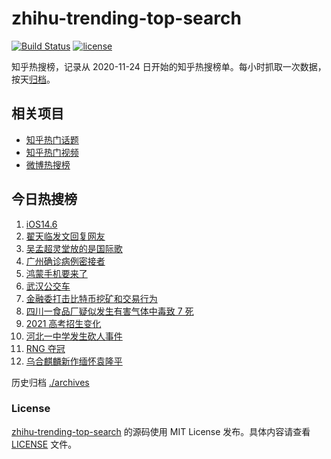 # zhihu-trending-top-search

[![Build Status](https://github.com/justjavac/zhihu-trending-top-search/workflows/ci/badge.svg?branch=main)](https://github.com/justjavac/zhihu-trending-top-search/actions)
[![license](https://img.shields.io/github/license/justjavac/zhihu-trending-top-search)](https://github.com/justjavac/zhihu-trending-top-search/blob/main/LICENSE)

知乎热搜榜，记录从 2020-11-24 日开始的知乎热搜榜单。每小时抓取一次数据，按天[归档](./archives)。

## 相关项目

- [知乎热门话题](https://github.com/justjavac/zhihu-trending-hot-questions)
- [知乎热门视频](https://github.com/justjavac/zhihu-trending-hot-video)
- [微博热搜榜](https://github.com/justjavac/weibo-trending-hot-search)

## 今日热搜榜

<!-- BEGIN -->
<!-- 最后更新时间 Wed May 26 2021 14:27:11 GMT+0800 (China Standard Time) -->

1. [iOS14.6](https://www.zhihu.com/search?q=ios14.6)
2. [翟天临发文回复网友](https://www.zhihu.com/search?q=翟天临)
3. [吴孟超灵堂放的是国际歌](https://www.zhihu.com/search?q=吴孟超)
4. [广州确诊病例密接者](https://www.zhihu.com/search?q=广州疫情)
5. [鸿蒙手机要来了](https://www.zhihu.com/search?q=华为鸿蒙)
6. [武汉公交车](https://www.zhihu.com/search?q=武汉公交车)
7. [金融委打击比特币挖矿和交易行为](https://www.zhihu.com/search?q=金融委打击比特币)
8. [四川一食品厂疑似发生有害气体中毒致 7 死](https://www.zhihu.com/search?q=四川食品厂)
9. [2021 高考招生变化](https://www.zhihu.com/search?q=高考招生)
10. [河北一中学发生砍人事件](https://www.zhihu.com/search?q=河北中学砍人)
11. [RNG 夺冠](https://www.zhihu.com/search?q=rng)
12. [乌合麒麟新作缅怀袁隆平](https://www.zhihu.com/search?q=乌合麒麟新作)

<!-- END -->

历史归档 [./archives](./archives)

### License

[zhihu-trending-top-search](https://github.com/justjavac/zhihu-trending-top-search)
的源码使用 MIT License 发布。具体内容请查看 [LICENSE](./LICENSE) 文件。
